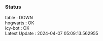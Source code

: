 ### Status


table : DOWN  
hogwarts : OK  
icy-bot : OK  
Latest Update : 2024-04-07 05:09:13.562955
